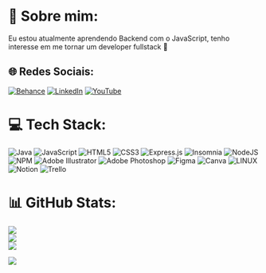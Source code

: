 # 💫 Sobre mim:
Eu estou atualmente aprendendo Backend com o JavaScript, tenho interesse em me tornar um developer fullstack 🤔


## 🌐 Redes Sociais:
[![Behance](https://img.shields.io/badge/Behance-1769ff?logo=behance&logoColor=white)](https://www.behance.net/gssicafontes1) [![LinkedIn](https://img.shields.io/badge/LinkedIn-%230077B5.svg?logo=linkedin&logoColor=white)](https://www.linkedin.com/in/gessicafontes/) [![YouTube](https://img.shields.io/badge/YouTube-%23FF0000.svg?logo=YouTube&logoColor=white)](https://www.youtube.com/channel/UCgROm9kQvlo8Ti8ddUYHmnw) 

# 💻 Tech Stack:
![Java](https://img.shields.io/badge/java-%23ED8B00.svg?style=for-the-badge&logo=java&logoColor=white) ![JavaScript](https://img.shields.io/badge/javascript-%23323330.svg?style=for-the-badge&logo=javascript&logoColor=%23F7DF1E) ![HTML5](https://img.shields.io/badge/html5-%23E34F26.svg?style=for-the-badge&logo=html5&logoColor=white) ![CSS3](https://img.shields.io/badge/css3-%231572B6.svg?style=for-the-badge&logo=css3&logoColor=white) ![Express.js](https://img.shields.io/badge/express.js-%23404d59.svg?style=for-the-badge&logo=express&logoColor=%2361DAFB) ![Insomnia](https://img.shields.io/badge/Insomnia-black?style=for-the-badge&logo=insomnia&logoColor=5849BE) ![NodeJS](https://img.shields.io/badge/node.js-6DA55F?style=for-the-badge&logo=node.js&logoColor=white) ![NPM](https://img.shields.io/badge/NPM-%23000000.svg?style=for-the-badge&logo=npm&logoColor=white) ![Adobe Illustrator](https://img.shields.io/badge/adobeillustrator-%23FF9A00.svg?style=for-the-badge&logo=adobeillustrator&logoColor=white) ![Adobe Photoshop](https://img.shields.io/badge/adobephotoshop-%2331A8FF.svg?style=for-the-badge&logo=adobephotoshop&logoColor=white) 	![Figma](https://img.shields.io/badge/figma-%23F24E1E.svg?style=for-the-badge&logo=figma&logoColor=white) ![Canva](https://img.shields.io/badge/Canva-%2300C4CC.svg?style=for-the-badge&logo=Canva&logoColor=white) ![LINUX](https://img.shields.io/badge/Linux-FCC624?style=for-the-badge&logo=linux&logoColor=black) ![Notion](https://img.shields.io/badge/Notion-%23000000.svg?style=for-the-badge&logo=notion&logoColor=white) ![Trello](https://img.shields.io/badge/Trello-%23026AA7.svg?style=for-the-badge&logo=Trello&logoColor=white)
# 📊 GitHub Stats:
![](https://github-readme-stats.vercel.app/api?username=gessicafontes&theme=dracula&hide_border=false&include_all_commits=true&count_private=true)<br/>
![](https://github-readme-streak-stats.herokuapp.com/?user=gessicafontes&theme=dracula&hide_border=false)<br/>
![](https://github-readme-stats.vercel.app/api/top-langs/?username=gessicafontes&theme=dracula&hide_border=false&include_all_commits=true&count_private=true&layout=compact)

[![](https://visitcount.itsvg.in/api?id=gessicafontes&icon=4&color=10)](https://visitcount.itsvg.in)

<!-- Proudly created with GPRM ( https://gprm.itsvg.in ) -->
